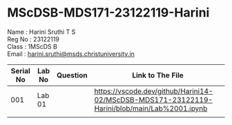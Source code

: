 # MScDSB-MDS171-23122119-Harini
Name : Harini Sruthi T S    
Reg No : 23122119  
Class : 1MScDS B   
Email : harini.sruthi@msds.christuniversity.in

| Serial No     | Lab No        | Question   | Link to The File  |
| ------------- | ------------- | --------   | ----------------  |
|  001          | Lab 01        |            |  https://vscode.dev/github/Harini14-02/MScDSB-MDS171-23122119-Harini/blob/main/Lab%2001.ipynb                 |
|               |               |            |                   |
